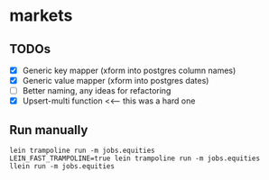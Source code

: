 # markets

## TODOs

- [X] Generic key mapper (xform into postgres column names)
- [X] Generic value mapper (xform into postgres dates)
- [ ] Better naming, any ideas for refactoring
- [X] Upsert-multi function <<-- this was a hard one

## Run manually

    lein trampoline run -m jobs.equities
    LEIN_FAST_TRAMPOLINE=true lein trampoline run -m jobs.equities
    llein run -m jobs.equities
